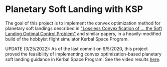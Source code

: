 # Planetary Soft Landing with KSP
The goal of this project is to implement the convex optimization method for planetary soft landings described in ["Lossless Convexification of ... the Soft Landing Optimal Control Problem"](http://www.larsblackmore.com/iee_tcst13.pdf) and similar papers, in a heavily-modified build of the hobbyist flight simulator Kerbal Space Program.

UPDATE (3/25/2022): As of the last commit on 9/5/2020, this project proved the feasibility of implementing convex optimization-based planetary soft landing guidance in Kerbal Space Program. See the video results [here](youtube.com/watch?v=mvvMpNAnOws).
